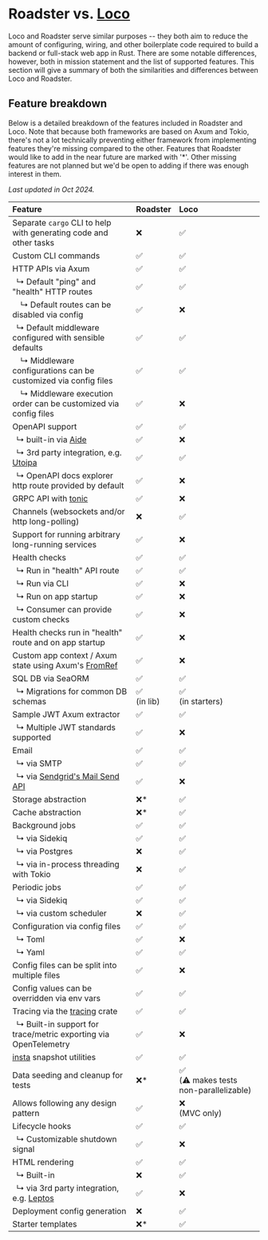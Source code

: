 # Roadster vs. [Loco](https://crates.io/crates/loco-rs)

Loco and Roadster serve similar purposes -- they both aim to reduce the amount of configuring, wiring, and other
boilerplate code required to build a backend or full-stack web app in Rust. There are some notable differences, however,
both in mission statement and the list of supported features. This section will give a summary of both the similarities
and differences between Loco and Roadster.

## Feature breakdown

Below is a detailed breakdown of the features included in Roadster and Loco. Note that because both frameworks are
based on Axum and Tokio, there's not a lot technically preventing either framework from implementing features they're
missing compared to the other. Features that Roadster would like to add in the near future are marked with '*'. Other
missing features are not planned but we'd be open to adding if there was enough interest in them.

*Last updated in Oct 2024.*

| Feature                                                                                                                       | Roadster       | Loco                                      |
|:------------------------------------------------------------------------------------------------------------------------------|:---------------|:------------------------------------------|
| Separate `cargo` CLI to help with generating code and other tasks                                                             | ❌              | ✅                                         |
| Custom CLI commands                                                                                                           | ✅              | ✅                                         |
| HTTP APIs via Axum                                                                                                            | ✅              | ✅                                         |
| &ensp;↳ Default "ping" and "health" HTTP routes                                                                               | ✅              | ✅                                         |
| &ensp;&ensp;↳ Default routes can be disabled via config                                                                       | ✅              | ❌                                         |
| &ensp;↳ Default middleware configured with sensible defaults                                                                  | ✅              | ✅                                         |
| &ensp;&ensp;↳ Middleware configurations can be customized via config files                                                    | ✅              | ✅                                         |
| &ensp;&ensp;↳ Middleware execution order can be customized via config files                                                   | ✅              | ❌                                         |
| OpenAPI support                                                                                                               | ✅              | ✅                                         |
| &ensp;↳ built-in via [Aide](https://crates.io/crates/aide)                                                                    | ✅              | ❌                                         |
| &ensp;↳ 3rd party integration, e.g. [Utoipa](https://crates.io/crates/utoipa)                                                 | ✅              | ✅                                         |
| &ensp;↳ OpenAPI docs explorer http route provided by default                                                                  | ✅              | ❌                                         |
| GRPC API with [tonic](https://crates.io/crates/tonic)                                                                         | ✅              | ❌                                         |
| Channels (websockets and/or http long-polling)                                                                                | ❌              | ✅                                         |
| Support for running arbitrary long-running services                                                                           | ✅              | ❌                                         |
| Health checks                                                                                                                 | ✅              | ✅                                         |
| &ensp;↳ Run in "health" API route                                                                                             | ✅              | ✅                                         |
| &ensp;↳ Run via CLI                                                                                                           | ✅              | ❌                                         |
| &ensp;↳ Run on app startup                                                                                                    | ✅              | ❌                                         |
| &ensp;↳ Consumer can provide custom checks                                                                                    | ✅              | ❌                                         |
| Health checks run in "health" route and on app startup                                                                        | ✅              | ❌                                         |
| Custom app context / Axum state using Axum's [FromRef](https://docs.rs/axum-core/latest/axum_core/extract/trait.FromRef.html) | ✅              | ❌                                         |
| SQL DB via SeaORM                                                                                                             | ✅              | ✅                                         |
| &ensp;↳ Migrations for common DB schemas                                                                                      | ✅<br/>(in lib) | ✅<br/>(in starters)                       |
| Sample JWT Axum extractor                                                                                                     | ✅              | ✅                                         |
| &ensp;↳ Multiple JWT standards supported                                                                                      | ✅              | ❌                                         |
| Email                                                                                                                         | ✅              | ✅                                         |
| &ensp;↳ via SMTP                                                                                                              | ✅              | ✅                                         |
| &ensp;↳ via [Sendgrid's Mail Send API](https://www.twilio.com/docs/sendgrid/api-reference/mail-send/mail-send)                | ✅              | ❌                                         |
| Storage abstraction                                                                                                           | ❌*             | ✅                                         |
| Cache abstraction                                                                                                             | ❌*             | ✅                                         |
| Background jobs                                                                                                               | ✅              | ✅                                         |
| &ensp;↳ via Sidekiq                                                                                                           | ✅              | ✅                                         |
| &ensp;↳ via Postgres                                                                                                          | ❌              | ✅                                         |
| &ensp;↳ via in-process threading with Tokio                                                                                   | ❌              | ✅                                         |
| Periodic jobs                                                                                                                 | ✅              | ✅                                         |
| &ensp;↳ via Sidekiq                                                                                                           | ✅              | ✅                                         |
| &ensp;↳ via custom scheduler                                                                                                  | ❌              | ✅                                         |
| Configuration via config files                                                                                                | ✅              | ✅                                         |
| &ensp;↳ Toml                                                                                                                  | ✅              | ❌                                         |
| &ensp;↳ Yaml                                                                                                                  | ✅              | ✅                                         |
| Config files can be split into multiple files                                                                                 | ✅              | ❌                                         |
| Config values can be overridden via env vars                                                                                  | ✅              | ✅                                         |
| Tracing via the [tracing](https://crates.io/crates/tracing) crate                                                             | ✅              | ✅                                         |
| &ensp;↳ Built-in support for trace/metric exporting via OpenTelemetry                                                         | ✅              | ❌ <!--todo: double check-->               |
| [insta](https://crates.io/crates/insta) snapshot utilities                                                                    | ✅              | ✅                                         |
| Data seeding and cleanup for tests                                                                                            | ❌*             | ✅<br/>(⚠️ makes tests non-parallelizable) |
| Allows following any design pattern                                                                                           | ✅              | ❌<br/>(MVC only)                          |
| Lifecycle hooks                                                                                                               | ✅              | ✅                                         |
| &ensp;↳ Customizable shutdown signal                                                                                          | ✅              | ❌                                         |
| HTML rendering                                                                                                                | ✅              | ✅                                         |
| &ensp;↳ Built-in                                                                                                              | ❌              | ✅                                         |
| &ensp;↳ via 3rd party integration, e.g. [Leptos](https://crates.io/crates/leptos)                                             | ✅              | ❌                                         |
| Deployment config generation                                                                                                  | ❌              | ✅                                         |
| Starter templates                                                                                                             | ❌*             | ✅                                         |

<style>
table th:first-of-type {
    min-width: 75%;
}
table th:nth-of-type(2) {
    max-width: 10%;
}
table th:nth-of-type(3) {
    max-width: 10%;
}
</style>